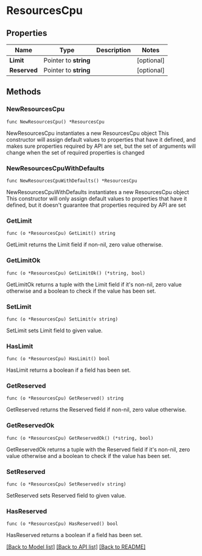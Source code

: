 # ResourcesCpu

## Properties

Name | Type | Description | Notes
------------ | ------------- | ------------- | -------------
**Limit** | Pointer to **string** |  | [optional] 
**Reserved** | Pointer to **string** |  | [optional] 

## Methods

### NewResourcesCpu

`func NewResourcesCpu() *ResourcesCpu`

NewResourcesCpu instantiates a new ResourcesCpu object
This constructor will assign default values to properties that have it defined,
and makes sure properties required by API are set, but the set of arguments
will change when the set of required properties is changed

### NewResourcesCpuWithDefaults

`func NewResourcesCpuWithDefaults() *ResourcesCpu`

NewResourcesCpuWithDefaults instantiates a new ResourcesCpu object
This constructor will only assign default values to properties that have it defined,
but it doesn't guarantee that properties required by API are set

### GetLimit

`func (o *ResourcesCpu) GetLimit() string`

GetLimit returns the Limit field if non-nil, zero value otherwise.

### GetLimitOk

`func (o *ResourcesCpu) GetLimitOk() (*string, bool)`

GetLimitOk returns a tuple with the Limit field if it's non-nil, zero value otherwise
and a boolean to check if the value has been set.

### SetLimit

`func (o *ResourcesCpu) SetLimit(v string)`

SetLimit sets Limit field to given value.

### HasLimit

`func (o *ResourcesCpu) HasLimit() bool`

HasLimit returns a boolean if a field has been set.

### GetReserved

`func (o *ResourcesCpu) GetReserved() string`

GetReserved returns the Reserved field if non-nil, zero value otherwise.

### GetReservedOk

`func (o *ResourcesCpu) GetReservedOk() (*string, bool)`

GetReservedOk returns a tuple with the Reserved field if it's non-nil, zero value otherwise
and a boolean to check if the value has been set.

### SetReserved

`func (o *ResourcesCpu) SetReserved(v string)`

SetReserved sets Reserved field to given value.

### HasReserved

`func (o *ResourcesCpu) HasReserved() bool`

HasReserved returns a boolean if a field has been set.


[[Back to Model list]](../README.md#documentation-for-models) [[Back to API list]](../README.md#documentation-for-api-endpoints) [[Back to README]](../README.md)


